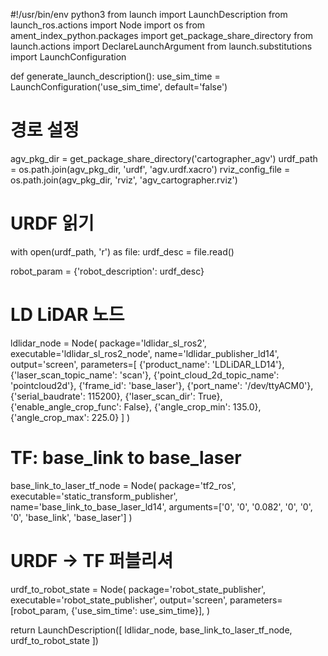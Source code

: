 #!/usr/bin/env python3
from launch import LaunchDescription
from launch_ros.actions import Node
import os 
from ament_index_python.packages import get_package_share_directory
from launch.actions import DeclareLaunchArgument
from launch.substitutions import LaunchConfiguration

def generate_launch_description():
  use_sim_time = LaunchConfiguration('use_sim_time', default='false')

  # 경로 설정
  agv_pkg_dir = get_package_share_directory('cartographer_agv')
  urdf_path = os.path.join(agv_pkg_dir, 'urdf', 'agv.urdf.xacro')
  rviz_config_file = os.path.join(agv_pkg_dir, 'rviz', 'agv_cartographer.rviz')

  # URDF 읽기
  with open(urdf_path, 'r') as file:
    urdf_desc = file.read()

  robot_param = {'robot_description': urdf_desc}

  # LD LiDAR 노드
  ldlidar_node = Node(
      package='ldlidar_sl_ros2',
      executable='ldlidar_sl_ros2_node',
      name='ldlidar_publisher_ld14',
      output='screen',
      parameters=[
        {'product_name': 'LDLiDAR_LD14'},
        {'laser_scan_topic_name': 'scan'},
        {'point_cloud_2d_topic_name': 'pointcloud2d'},
        {'frame_id': 'base_laser'},
        {'port_name': '/dev/ttyACM0'},
        {'serial_baudrate': 115200},
        {'laser_scan_dir': True},
        {'enable_angle_crop_func': False},
        {'angle_crop_min': 135.0},
        {'angle_crop_max': 225.0}
      ]
  )

  # TF: base_link to base_laser
  base_link_to_laser_tf_node = Node(
    package='tf2_ros',
    executable='static_transform_publisher',
    name='base_link_to_base_laser_ld14',
    arguments=['0', '0', '0.082', '0', '0', '0', 'base_link', 'base_laser']
  )

  # URDF → TF 퍼블리셔
  urdf_to_robot_state = Node(
    package='robot_state_publisher',
    executable='robot_state_publisher',
    output='screen',
    parameters=[robot_param, {'use_sim_time': use_sim_time}],
  )

  return LaunchDescription([
    ldlidar_node,
    base_link_to_laser_tf_node,
    urdf_to_robot_state
  ])
